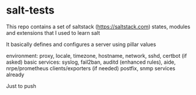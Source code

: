 # salt-tests

This repo contains a set of saltstack (https://saltstack.com) states, modules and extensions that I used to learn salt

It basically defines and configures a server using pillar values

environment: proxy, locale, timezone, hostname, network, sshd, certbot (if asked)
basic services: syslog, fail2ban, auditd (enhanced rules), aide, nrpe/prometheus clients/exporters (if needed)
                postfix, snmp
services already 

Just to push
